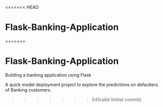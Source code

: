 <<<<<<< HEAD
# Flask-Banking-Application
=======
# Flask-Banking-Application
Building a banking application using Flask

A quick model deployment project to explore the predictions on defaulters of Banking customers.
>>>>>>> 041ca6d (Initial commit)
